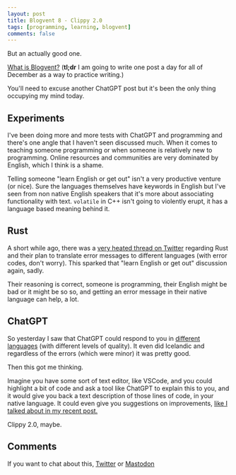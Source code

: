 ```yaml
---
layout: post
title: Blogvent 8 - Clippy 2.0
tags: [programming, learning, blogvent]
comments: false
---
```


But an actually good one.

[What is Blogvent?](/2022-11-27-blogvent-calendar/) (**tl;dr** I am going to write one post a day for all of December as a way to practice writing.)

You'll need to excuse another ChatGPT post but it's been the only thing occupying my mind today.

## Experiments

I've been doing more and more tests with ChatGPT and programming and there's one angle that I haven't seen discussed much. When it comes to teaching someone programming or when someone is relatively new to programming. Online resources and communities are very dominated by English, which I think is a shame.

Telling someone "learn English or get out" isn't a very productive venture (or nice). Sure the languages themselves have keywords in English but I've seen from non native English speakers that it's more about associating functionality with text. `volatile` in C++ isn't going to violently erupt, it has a language based meaning behind it.

## Rust

A short while ago, there was a [very heated thread on Twitter](https://twitter.com/rustlang/status/1559587482290864132) regarding Rust and their plan to translate error messages to different languages (with error codes, don't worry). This sparked that "learn English or get out" discussion again, sadly.

Their reasoning is correct, someone is programming, their English might be bad or it might be so so, and getting an error message in their native language can help, a lot.

## ChatGPT

So yesterday I saw that ChatGPT could respond to you in [different languages](https://twitter.com/olafurw/status/1600545809031888896) (with different levels of quality). It even did Icelandic and regardless of the errors (which were minor) it was pretty good.

Then this got me thinking.

Imagine you have some sort of text editor, like VSCode, and you could highlight a bit of code and ask a tool like ChatGPT to explain this to you, and it would give you back a text description of those lines of code, in your native language. It could even give you suggestions on improvements, [like I talked about in my recent post.](/2022-12-06-chatgpt-code-reviews/)

Clippy 2.0, maybe.

## Comments

If you want to chat about this, [Twitter](https://twitter.com/olafurw/status/1600862751491969024) or [Mastodon](https://mastodon.social/@olafurw/109478570090469325)
